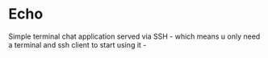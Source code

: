 # Echo
Simple terminal chat application served via SSH - which means u only need a terminal and ssh client to start using it -
